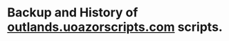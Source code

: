 # Backup and History of [outlands.uoazorscripts.com](https://outlands.uorazorscripts.com/) scripts.


